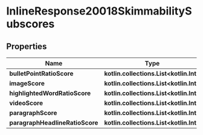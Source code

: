 
# InlineResponse20018SkimmabilitySubscores

## Properties
Name | Type | Description | Notes
------------ | ------------- | ------------- | -------------
**bulletPointRatioScore** | **kotlin.collections.List&lt;kotlin.Int&gt;** |  |  [optional]
**imageScore** | **kotlin.collections.List&lt;kotlin.Int&gt;** |  |  [optional]
**highlightedWordRatioScore** | **kotlin.collections.List&lt;kotlin.Int&gt;** |  |  [optional]
**videoScore** | **kotlin.collections.List&lt;kotlin.Int&gt;** |  |  [optional]
**paragraphScore** | **kotlin.collections.List&lt;kotlin.Int&gt;** |  |  [optional]
**paragraphHeadlineRatioScore** | **kotlin.collections.List&lt;kotlin.Int&gt;** |  |  [optional]



